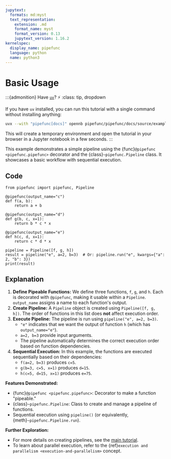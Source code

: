 ```yaml
---
jupytext:
  formats: md:myst
  text_representation:
    extension: .md
    format_name: myst
    format_version: 0.13
    jupytext_version: 1.16.2
kernelspec:
  display_name: pipefunc
  language: python
  name: python3
---
```


# Basic Usage

:::{admonition} Have [`uv`](https://docs.astral.sh/uv/)? ⚡
:class: tip, dropdown

If you have `uv` installed, you can run this tutorial with a single command without installing anything:

```bash
uvx --with "pipefunc[docs]" opennb pipefunc/pipefunc/docs/source/examples/basic-usage.md
```

This will create a temporary environment and open the tutorial in your browser in a Jupyter notebook in a few seconds.
:::

This example demonstrates a simple pipeline using the {func}`@pipefunc <pipefunc.pipefunc>` decorator and the {class}`~pipefunc.Pipeline` class. It showcases a basic workflow with sequential execution.

## Code

```{code-cell} ipython3
from pipefunc import pipefunc, Pipeline

@pipefunc(output_name="c")
def f(a, b):
    return a + b

@pipefunc(output_name="d")
def g(b, c, x=1):
    return b * c * x

@pipefunc(output_name="e")
def h(c, d, x=1):
    return c * d * x

pipeline = Pipeline([f, g, h])
result = pipeline("e", a=2, b=3)  # Or: pipeline.run("e", kwargs={"a": 2, "b": 3})
print(result)
```

## Explanation

1. **Define Pipeable Functions:** We define three functions, `f`, `g`, and `h`. Each is decorated with `@pipefunc`, making it usable within a `Pipeline`. `output_name` assigns a name to each function's output.
2. **Create Pipeline:** A `Pipeline` object is created using `Pipeline([f, g, h])`. The order of functions in this list does **not** affect execution order.
3. **Execute Pipeline:** The pipeline is run using `pipeline("e", a=2, b=3)`.
   - `"e"` indicates that we want the output of function `h` (which has `output_name="e"`).
   - `a=2, b=3` provide input arguments.
   - The pipeline automatically determines the correct execution order based on function dependencies.
4. **Sequential Execution:** In this example, the functions are executed sequentially based on their dependencies:
   - `f(a=2, b=3)` produces `c=5`.
   - `g(b=3, c=5, x=1)` produces `d=15`.
   - `h(c=5, d=15, x=1)` produces `e=75`.

**Features Demonstrated:**

- {func}`@pipefunc <pipefunc.pipefunc>`: Decorator to make a function "pipeable."
- {class}`~pipefunc.Pipeline`: Class to create and manage a pipeline of functions.
- Sequential execution using `pipeline()` (or equivalently, {meth}`~pipefunc.Pipeline.run`).

**Further Exploration:**

- For more details on creating pipelines, see the [main tutorial](../tutorial.md).
- To learn about parallel execution, refer to the {ref}`execution and parallelism <execution-and-parallelism>` concept.
